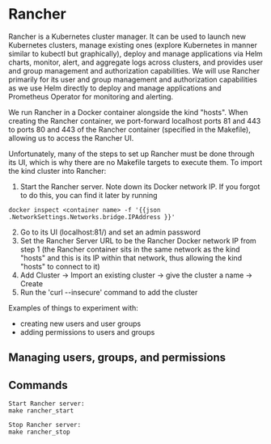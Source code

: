 # Rancher
Rancher is a Kubernetes cluster manager. It can be used to launch new Kubernetes clusters, manage existing ones (explore Kubernetes in manner similar to kubectl but graphically), deploy and manage applications via Helm charts, monitor, alert, and aggregate logs across clusters, and provides user and group management and authorization capabilities. We will use Rancher primarily for its user and group management and authorization capabilities as we use Helm directly to deploy and manage applications and Prometheus Operator for monitoring and alerting.

We run Rancher in a Docker container alongside the kind "hosts". When creating the Rancher container, we port-forward localhost ports 81 and 443 to ports 80 and 443 of the Rancher container (specified in the Makefile), allowing us to access the Rancher UI.

Unfortunately, many of the steps to set up Rancher must be done through its UI, which is why there are no Makefile targets to execute them. To import the kind cluster into Rancher:

1. Start the Rancher server. Note down its Docker network IP. If you forgot to do this, you can find it later by running
```
docker inspect <container name> -f '{{json .NetworkSettings.Networks.bridge.IPAddress }}'
```
2. Go to its UI (localhost:81/) and set an admin password
3. Set the Rancher Server URL to be the Rancher Docker network IP from step 1 (the Rancher container sits in the same network as the kind "hosts" and this is its IP within that network, thus allowing the kind "hosts" to connect to it)
4. Add Cluster -> Import an existing cluster -> give the cluster a name -> Create
5. Run the 'curl --insecure' command to add the cluster

Examples of things to experiment with:

- creating new users and user groups
- adding permissions to users and groups

## Managing users, groups, and permissions


## Commands
```
Start Rancher server:
make rancher_start

Stop Rancher server:
make rancher_stop
```

